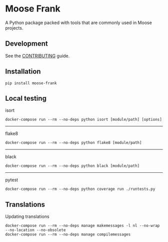 # Moose Frank

A Python package packed with tools that are commonly used in Moose projects.


## Development

See the [CONTRIBUTING](CONTRIBUTING.md) guide.


## Installation

```console
pip install moose-frank
```


## Local testing

isort

```console
docker-compose run --rm --no-deps python isort [module/path] [options]
```

---

flake8

```console
docker-compose run --rm --no-deps python flake8 [module/path]
```

---

black

```console
docker-compose run --rm --no-deps python black [module/path]
```

---

pytest

```console
docker-compose run --rm --no-deps python coverage run ./runtests.py
```


## Translations

Updating translations

```console
docker-compose run --rm --no-deps manage makemessages -l nl --no-wrap --no-location --no-obsolete
docker-compose run --rm --no-deps manage compilemessages
```
